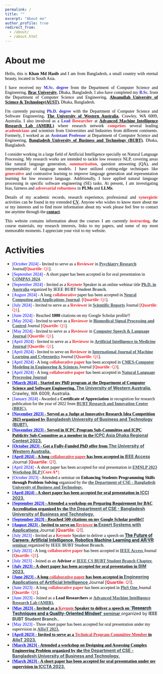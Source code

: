 ```yaml
---
permalink: /
title: ""
excerpt: "About me"
author_profile: true
redirect_from: 
  - /about/
  - /about.html
---
```


# About me
<p style="text-align:justify; color:black; font-family:Georgia"> Hello, this is <b>Khan Md Hasib</b> and I am from Bangladesh, a small country with eternal beauty, located in South Asia.</p>

<p style="text-align:justify; color:black; font-family:Georgia">I have received my <span style="color:#2a2ad3;font-weight:bold">M.Sc. degree</span> from the Department of Computer Science and Engineering, <b><a href="https://www.aust.edu/" target="_blank" style="color:black;">Brac University</a></b>, Dhaka, Bangladesh. I also have completed my <span style="color:#2a2ad3;font-weight:bold">B.Sc.</span> from the Department of Computer Science and Engineering, <b><a href="https://www.aust.edu/" target="_blank" style="color:black;">Ahsanullah University of Science & Technology(AUST)</a></b>, Dhaka, Bangladesh.</p>

<p style="text-align:justify; color:black; font-family:Georgia">I'm currently pursuing <span style="color:#2a2ad3;font-weight:bold">Ph.D. degree</span> with the Department of Computer Science and Software Engineering, <b><a href="https://www.uwa.edu.au/" target="_blank" style="color:black;">The University of Western Australia</a></b>, Crawley, WA 6009, Australia. I also involved as a <span style="color:#2a2ad3;font-weight:bold">Lead</span>  <span style="color:#ec212a;font-weight:bold">Researcher</span> at <b><a href="https://amirl.org/" target="_blank" style="color:black;">Advanced Machine Intelligence Research Lab (AMIRL)</a></b> where research network <span style="color:#ec212a;font-weight:bold">comprises</span> several leading <span style="color:#ec212a;font-weight:bold">academicians</span> and scientists from Universities and Industries from different continents. Formerly, I worked as an <span style="color:#2a2ad3;font-weight:bold">Assistant Professor</span> at Department of Computer Science and Engineering, <b><a href="https://www.bubt.edu.bd" target="_blank" style="color:black;">Bangladesh University of Business and Technology (BUBT)</a></b>, Dhaka, Bangladesh.</p>

<p style="text-align:justify; color:black; font-family:Georgia">I consider working in a large field of Artificial Intelligence specially on Natural Language Processing. My research works are intended to tackle low resource NLP, covering areas like natural language generation, <span style="color:#ec212a;font-weight:bold">summarization</span>, question answering (QA), and interpretability of language models. I have utilized cutting-edge techniques like <span style="color:#ec212a;font-weight:bold">generative</span> and contrastive learning to improve language generation and representation learning for low resource language. Additionally, I have applied natural language processing in specific software engineering (SE) tasks. At present, I am investigating bias, fairness and <span style="color:#ec212a;font-weight:bold">adversarial robustness</span> in <b>PLMs</b> and <b>LLMs</b>.</p>

<p style="text-align:justify; color:black; font-family:Georgia">Details of my academic records, research experience, professional and <span style="color:#ec212a;font-weight:bold">synergistic</span> activities can be found in my extended <b><a href="../resume" target="_blank">CV</a></b>. Anyone who wishes to know more about me or my interests and to find more information about my work please feel free to contact me anytime through the <b><a href="../contact" target="_blank" style="color:black;">contact</a></b>.</p>

<p style="text-align:justify; color:black; font-family:Georgia">This website contains information about the courses I am currently <span style="color:#ec212a;font-weight:bold">instructing</span>, the course materials, my research interests, links to my papers, and some of my most memorable moments. I appreciate your visit to my website.</p>


# Activities
* <span style="font-family:Georgia; color:black"><span style="color:Blue">[October 2024]</span> - Invited to serve as a <span style="color:#ec212a;font-weight:bold">Reviewer</span> in <a href="https://www.sciencedirect.com/journal/psychiatry-research" target="_blank" style="color:#364850;font-weight:bold">Psychiatry Research</a> Journal[<span style="color:#ec212a"><b>Quartile</b>: Q1</span>].</span>
* <span style="font-family:Georgia; color:black"><span style="color:Blue">[September 2024]</span> - A short paper has been accepted in for oral presentation in <a href="https://www.compasconf.org/" target="_blank" style="color:#364850;font-weight:bold">COMPAS 2024</a>.
* <span style="font-family:Georgia; color:black"><span style="color:Blue">[September 2024]</span> - Invited as a <span style="color:#ec212a;font-weight:bold">Keynote</span> Speaker in an online webinar title <a href="https://www.facebook.com/events/1041764287735375/?ref=newsfeed" target="_blank" style="color:#364850;font-weight:bold">Ph.D. in Australia</a> organized by <span style="color:#364850;font-weight:bold">IEEE BUBT Student Branch</span>.</span>
* <span style="font-family:Georgia; color:black"><span style="color:Blue">[August 2024]</span> - A long <span style="color:#ec212a;font-weight:bold">collaborative</span> paper has been accepted in <a href="https://link.springer.com/journal/521" target="_blank" style="color:#364850;font-weight:bold">Neural Computing and Applications Journal</a>. [<span style="color:#ec212a"><b>Quartile</b>: Q1</span>].</span>
* <span style="font-family:Georgia; color:black"><span style="color:Blue">[July 2024]</span> - Invited to serve as a <span style="color:#ec212a;font-weight:bold">Reviewer</span> in <a href="https://www.nature.com/srep/" target="_blank" style="color:#364850;font-weight:bold">Scientific Reports</a> Journal [<span style="color:#ec212a"><b>Quartile</b>: Q1</span>].</span>
* <span style="font-family:Georgia; color:black"><span style="color:Blue">[June 2024]</span> - Reached <b>1000</b> citations on my Google Scholar profile!!
* <span style="font-family:Georgia; color:black"><span style="color:Blue">[May 2024]</span> - Invited to serve as a <span style="color:#ec212a;font-weight:bold">Reviewer</span> in <a href="https://www.sciencedirect.com/journal/biomedical-signal-processing-and-control" target="_blank" style="color:#364850;font-weight:bold">Biomedical Signal Processing and Control</a> Journal [<span style="color:#ec212a"><b>Quartile</b>: Q1</span>].</span>
* <span style="font-family:Georgia; color:black"><span style="color:Blue">[May 2024]</span> - Invited to serve as a <span style="color:#ec212a;font-weight:bold">Reviewer</span> in <a href="https://www.sciencedirect.com/journal/computer-speech-and-language" target="_blank" style="color:#364850;font-weight:bold">Computer Speech & Language Journal</a> [<span style="color:#ec212a"><b>Quartile</b>: Q1</span>].</span>
* <span style="font-family:Georgia; color:black"><span style="color:Blue">[April 2024]</span> - Invited to serve as a <span style="color:#ec212a;font-weight:bold">Reviewer</span> in <a href="https://www.sciencedirect.com/journal/artificial-intelligence-in-medicine" target="_blank" style="color:#364850;font-weight:bold">Artificial Intelligence in Medicine Journal</a> [<span style="color:#ec212a"><b>Quartile</b>: Q1</span>].</span>
* <span style="font-family:Georgia; color:black"><span style="color:Blue">[April 2024]</span> - Invited to serve on <span style="color:#ec212a;font-weight:bold">Reviewer</span> in <a href="https://www.scimagojr.com/journalsearch.php?q=19700177336&tip=sid&clean=0" target="_blank" style="color:#364850;font-weight:bold">International Journal of Machine Learning and Cybernetics</a> Journal [<span style="color:#ec212a"><b>Quartile</b>: Q1</span>].</span>
* <span style="font-family:Georgia; color:black"><span style="color:Blue">[April 2024]</span> - A long <span style="color:#ec212a;font-weight:bold">collaborative paper</span> has been accepted in <a href="https://www.techscience.com/journal/CMES" target="_blank" style="color:#364850;font-weight:bold">CMES-Computer Modeling in Engineering & Sciences </a> Journal [<span style="color:#ec212a"><b>Quartile</b>: Q3</span>].</span>
* <span style="font-family:Georgia; color:black"><span style="color:Blue">[April 2024]</span> - A long <span style="color:#ec212a;font-weight:bold">collaborative paper</span> has been accepted in <a href="https://www.sciencedirect.com/journal/natural-language-processing-journal" target="_blank" style="color:#364850;font-weight:bold">Natural Language Processing Journal
* <span style="font-family:Georgia; color:black"><span style="color:Blue">[March 2024]</span> - Started my <b>PhD program</b> at the Department of Computer Science and Software Engineering, <a href="https://www.uwa.edu.au/" target="_blank" style="color:#364850;font-weight:bold">The University of Western Australia</a>, Crawley, WA 6009, Australia.
* <span style="font-family:Georgia; color:black"><span style="color:Blue">[January 2024]</span> - Awarded a <b>Certificate of Appreciation </b> in recognition for research publication for the year of 2022 from <a href="https://www.bubt.edu.bd/Home/page_details/BUBT_Research_Centre_BRC_" target="_blank" style="color:#364850;font-weight:bold"> BUBT Research and Innovation Center (BRIC).
* <span style="font-family:Georgia; color:black"><span style="color:Blue">[November 2023]</span> - Served as a Judge at <b> Innovative Research Idea Competition 2023 </b> organized by <a href="https://bubt.edu.bd/" target="_blank" style="color:#364850;font-weight:bold"> Bangladesh University of Business and Technology (BUBT).
* <span style="font-family:Georgia; color:black"><span style="color:Blue">[November 2023]</span> - Served in <b>  ICPC Program Sub-Committee </b> and <b> ICPC Publicity Sub-Committee </b> as a member in the <a href="https://icpc.bubt.edu.bd/" target="_blank" style="color:#364850;font-weight:bold"> ICPC Asia Dhaka Regional Contest 2023.
* <span style="font-family:Georgia; color:black"><span style="color:Blue">[October 2023]</span> - Got a <b> Fully-Funded PhD</b> offer from <a href="https://www.uwa.edu.au/" target="_blank" style="color:#364850;font-weight:bold"> The University of Western Australia.
* <span style="font-family:Georgia; color:black"><span style="color:Blue">[April 2024]</span> - A long <span style="color:#ec212a;font-weight:bold">collaborative paper</span> has been accepted in <a href="https://ieeeaccess.ieee.org/" target="_blank" style="color:#364850;font-weight:bold">IEEE Access </a> Journal [<span style="color:#ec212a"><b>Quartile</b>: Q1</span>].</span>
* <span style="font-family:Georgia; color:black"><span style="color:Blue">[April 2024]</span> - A short paper has been accepted for oral presentation in <a href="https://2023.emnlp.org/" target="_blank" style="color:#364850;font-weight:bold">EMNLP 2023 Workshop BLP </a> [<span style="color:#ec212a"><b>Core A*</b>].</span>
* <span style="font-family:Georgia; color:black"><span style="color:Blue">[October 2023]</span> - Attended a seminar on <b>  Enhancing Students Programming Skills through Problem Solving </b> organized by the <a href="https://cse.bubt.edu.bd/" target="_blank" style="color:#364850;font-weight:bold"> the Department of CSE - Bangladesh University of Business and Technology.
* <span style="font-family:Georgia; color:black"><span style="color:Blue">[April 2024]</span> - A short paper has been accepted for oral presentation in <a href="https://scrs.in/conference/icci2023" target="_blank" style="color:#364850;font-weight:bold">ICCI 2023.
* <span style="font-family:Georgia; color:black"><span style="color:Blue">[September 2023]</span> - Attended a workshop on <b>  Preparing Requirement for BAC Accreditation </b> organized by the <a href="https://cse.bubt.edu.bd/" target="_blank" style="color:#364850;font-weight:bold"> the Department of CSE - Bangladesh University of Business and Technology.
* <span style="font-family:Georgia; color:black"><span style="color:Blue">[September 2023]</span> - Reached <b>500</b> citations on my Google Scholar profile!!
* <span style="font-family:Georgia; color:black"><span style="color:Blue">[August 2023]</span> - Invited to serve on <span style="color:#ec212a;font-weight:bold">Reviewer</span> in <a href="https://www.sciencedirect.com/journal/expert-systems-with-applications" target="_blank" style="color:#364850;font-weight:bold"> Expert Systems with Applications </a> Journal [<span style="color:#ec212a"><b>Quartile</b>: Q1</span>].</span>
* <span style="font-family:Georgia; color:black"><span style="color:Blue">[July 2023]</span> - Invited as a <span style="color:#ec212a;font-weight:bold">Keynote</span> Speaker to deliver a speech on <a href="https://www.facebook.com/watch/live/?ref=search&v=1929346674130769" target="_blank" style="color:#364850;font-weight:bold">𝐓𝐡𝐞 𝐅𝐮𝐭𝐮𝐫𝐞 𝐨𝐟 𝐂𝐚𝐫𝐞𝐞𝐫𝐬: 𝐀𝐫𝐭𝐢𝐟𝐢𝐜𝐢𝐚𝐥 𝐈𝐧𝐭𝐞𝐥𝐥𝐢𝐠𝐞𝐧𝐜𝐞, 𝐑𝐨𝐛𝐨𝐭𝐢𝐜𝐬 𝐌𝐚𝐜𝐡𝐢𝐧𝐞 𝐋𝐞𝐚𝐫𝐧𝐢𝐧𝐠 𝐚𝐧𝐝 𝐀𝐑/𝐕𝐑 seminar </a> organized by <span style="color:#364850;font-weight:bold">IEEE BUBT Student Branch</span>.</span>
* <span style="font-family:Georgia; color:black"><span style="color:Blue">[July 2023]</span> - A long <span style="color:#ec212a;font-weight:bold">collaborative paper</span> has been accepted in <a href="https://ieeeaccess.ieee.org/" target="_blank" style="color:#364850;font-weight:bold">IEEE Access </a> Journal [<span style="color:#ec212a"><b>Quartile</b>: Q1</span>].</span>
* <span style="font-family:Georgia; color:black"><span style="color:Blue">[July 2023]</span> - Joined as an <b>  Advisor </b> at <a href="https://www.linkedin.com/company/ieeebubtcs/" target="_blank" style="color:#364850;font-weight:bold"> IEEE CS BUBT Student Branch Chapter.
* <span style="font-family:Georgia; color:black"><span style="color:Blue">[July 2023]</span> - A short paper has been accepted for oral presentation in <a href="https://confbim.com/" target="_blank" style="color:#364850;font-weight:bold">BIM 2023.
* <span style="font-family:Georgia; color:black"><span style="color:Blue">[June 2023]</span> - A long <span style="color:#ec212a;font-weight:bold">collaborative paper</span> has been accepted in <a href="https://www.sciencedirect.com/journal/engineering-applications-of-artificial-intelligence" target="_blank" style="color:#364850;font-weight:bold"> Engineering Applications of Artificial Intelligence  </a> Journal [<span style="color:#ec212a"><b>Quartile</b>: Q1</span>].</span>
* <span style="font-family:Georgia; color:black"><span style="color:Blue">[June 2023]</span> - A long <span style="color:#ec212a;font-weight:bold">collaborative paper</span> has been accepted in <a href="https://journals.plos.org/plosone/" target="_blank" style="color:#364850;font-weight:bold">PloS One </a> Journal [<span style="color:#ec212a"><b>Quartile</b>: Q1</span>].</span>
* <span style="font-family:Georgia; color:black"><span style="color:Blue">[June 2023]</span> - Joined as a <b>  Lead Researchers </b> at <a href="https://www.amirl.org/" target="_blank" style="color:#364850;font-weight:bold"> Advanced Machine Intelligence Research Lab (AMIR).
* <span style="font-family:Georgia; color:black"><span style="color:Blue">[May 2023]</span> - Invited as a <span style="color:#ec212a;font-weight:bold">Keynote</span> Speaker to deliver a speech on <a href="https://www.facebook.com/watch/?ref=search&v=163467926375672&external_log_id=4ea1601c-27cf-4fc6-8977-2b173ad78cb5&q=%F0%9D%90%91%F0%9D%90%9E%F0%9D%90%AC%F0%9D%90%9E%F0%9D%90%9A%F0%9D%90%AB%F0%9D%90%9C%F0%9D%90%A1%20%F0%9D%90%93%F0%9D%90%9E%F0%9D%90%9C%F0%9D%90%A1%F0%9D%90%A7%F0%9D%90%A2%F0%9D%90%AA%F0%9D%90%AE%F0%9D%90%9E%F0%9D%90%AC%20%F0%9D%90%9A%F0%9D%90%A7%F0%9D%90%9D%20%F0%9D%90%9A%20%F0%9D%90%90%F0%9D%90%AE%F0%9D%90%9A%F0%9D%90%A5%F0%9D%90%A2%F0%9D%90%AD%F0%9D%90%B2-%F0%9D%90%8E%F0%9D%90%AB%F0%9D%90%A2%F0%9D%90%9E%F0%9D%90%A7%F0%9D%90%AD%F0%9D%90%9E%F0%9D%90%9D%20%F0%9D%90%8C%F0%9D%90%A2%F0%9D%90%A7%F0%9D%90%9D%F0%9D%90%AC%F0%9D%90%9E%F0%9D%90%AD%27%20seminar" target="_blank" style="color:#364850;font-weight:bold">'𝐑𝐞𝐬𝐞𝐚𝐫𝐜𝐡 𝐓𝐞𝐜𝐡𝐧𝐢𝐪𝐮𝐞𝐬 𝐚𝐧𝐝 𝐚 𝐐𝐮𝐚𝐥𝐢𝐭𝐲-𝐎𝐫𝐢𝐞𝐧𝐭𝐞𝐝 𝐌𝐢𝐧𝐝𝐬𝐞𝐭' seminar </a> organized by <span style="color:#364850;font-weight:bold">IEEE BUBT Student Branch.</span>.</span>
* <span style="font-family:Georgia; color:black"><span style="color:Blue">[May 2023]</span> - Three short paper has been accepted for oral presentation under my supervision in <a href="https://worldaiiotcongress.org/" target="_blank" style="color:#364850;font-weight:bold">AIIoT 2023.
* <span style="font-family:Georgia; color:black"><span style="color:Blue">[April 2023]</span> - Invited to serve as a  <span style="color:#ec212a;font-weight:bold">Technical Program Committee Member</span> in <a href="https://worldaiiotcongress.org/" target="_blank" style="color:#364850;font-weight:bold">AIIoT 2023.
* <span style="font-family:Georgia; color:black"><span style="color:Blue">[March 2023]</span> - Attended a workshop on <b> Designing and Assessing Complex Engineering Problem </b> organized by the <a href="https://cse.bubt.edu.bd/" target="_blank" style="color:#364850;font-weight:bold"> the Department of CSE - Bangladesh University of Business and Technology.
* <span style="font-family:Georgia; color:black"><span style="color:Blue">[March 2023]</span> - A short paper has been accepted for oral presentation under my supervision in <a href="https://www.iccta.net/index.html" target="_blank" style="color:#364850;font-weight:bold">ICCTA 2023.
